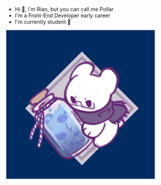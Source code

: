 <ul>
  <li>Hi &#128075, i'm Rian, but you can call me Pollar</li>
  <li>I'm a Front-End Developer early career</li>
  <li>I'm currently student &#128126</li>
</ul>

<div>
  <img src="marca.gif" width="400px">
</div>
